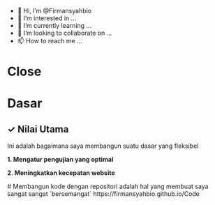 - 👋 Hi, I’m @Firmansyahbio
- 👀 I’m interested in ...
- 🌱 I’m currently learning ...
- 💞️ I’m looking to collaborate on ...
- 📫 How to reach me ...

<!---
Firmansyahbio/Firmansyahbio is a ✨ special ✨ repository because its `README.md` (this file) appears on your GitHub profile.
You can click the Preview link to take a look at your changes.
--->

# Close
<h1>Dasar</h1>
<h2>✓ Nilai Utama</h2>
<p>Ini adalah bagaimana saya membangun suatu dasar yang fleksibel</p>
<strong><p>1. Mengatur pengujian yang optimal</p></strong>
<strong><p>2. Meningkatkan kecepatan website</p></strong>
# Membangun kode dengan repositori adalah hal yang membuat saya sangat sangat `bersemangat`
https://firmansyahbio.github.io/Code
